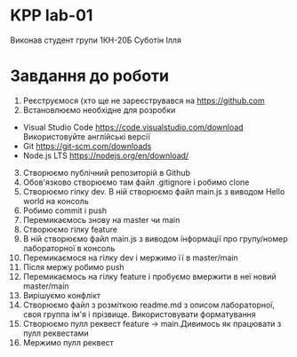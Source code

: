 # KPP lab-01
Виконав студент групи 1КН-20Б Суботін Ілля
# Завдання до роботи
1. Реєструємося (хто ще не зареєструвався на https://github.com
2. Встановлюємо необхідне для розробки
- Visual Studio Code https://code.visualstudio.com/download
Використовуйте англійські версії
- Git https://git-scm.com/downloads
- Node.js LTS https://nodejs.org/en/download/
3. Створюємо публічний репозиторій в Github
4. Обов'язково створюємо там файл .gitignore і робимо clone
5. Створюємо гілку dev. В ній створюємо файл main.js з виводом Hello world на консоль
6. Робимо commit і push
7. Перемикаємось знову на master чи main
8. Створюємо гілку feature
9. В ній створюємо файл main.js з виводом інформації про групу/номер лабораторної в консоль
10. Перемикаємося на гілку dev і мержимо її в master/main
11. Після мержу робимо push
12. Перемикаємось на гілку feature і пробуємо вмержити в неї новий master/main
13. Вирішуємо конфлікт
14. Створюємо файл з розміткою readme.md з описом лабораторної, своя группа ім'я і прізвище. Використовувати форматування
15. Створюємо пулл реквест feature -> main.Дивимось як працювати з пулл реквестами
16. Мержимо пулл реквест